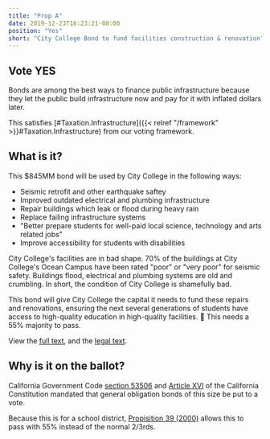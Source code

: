 ```yaml
---
title: "Prop A"
date: 2019-12-23T16:23:21-08:00
position: "Yes"
short: "City College Bond to fund facilities construction & renovation"
---
```


## Vote YES

Bonds are among the best ways to finance public infrastructure because they let
the public build infrastructure now and pay for it with inflated dollars later.

This satisfies [#Taxation.Infrastructure]({{< relref "/framework" >}}#Taxation.Infrastructure)
from our voting framework.

## What is it?

This $845MM bond will be used by City College in the following ways:

* Seismic retrofit and other earthquake saftey
* Improved outdated electrical and plumbing infrastructure
* Repair buildings which leak or flood during heavy rain
* Replace failing infrastructure systems
* "Better prepare students for well-paid local science, technology and arts
  related jobs"
* Improve accessibility for students with disabilities

City College's facilities are in bad shape. 70% of the buildings at City
College's Ocean Campus have been rated "poor" or "very poor" for seismic
safety. Buildings flood, electrical and plumbing systems are old and
crumbling. In short, the condition of City College is shamefully bad.

This bond will give City College the capital it needs to fund these repairs
and renovations, ensuring the next several generations of students have
access to high-quality education in high-quality facilities.

This needs a 55% majority to pass.

View the [full text](https://sfelections.sfgov.org/sites/default/files/Documents/candidates/March2020_CC_Bond.pdf),
and the [legal text](https://sfelections.sfgov.org/sites/default/files/Documents/candidates/March2020_LT_A.pdf).

## Why is it on the ballot?

California Government Code [section 53506](http://leginfo.legislature.ca.gov/faces/codes_displaySection.xhtml?lawCode=GOV&sectionNum=53506.)
and [Article XVI](https://ballotpedia.org/Article_XVI,_California_Constitution#Section_1)
of the California Constitution mandated that general obligation bonds of this
size be put to a vote.

Because this is for a school district, [Propisition 39 (2000)](https://ballotpedia.org/California_Proposition_39,_Supermajority_of_55%25_for_School_Bond_Votes_(2000))
allows this to pass with 55% instead of the normal 2/3rds.
